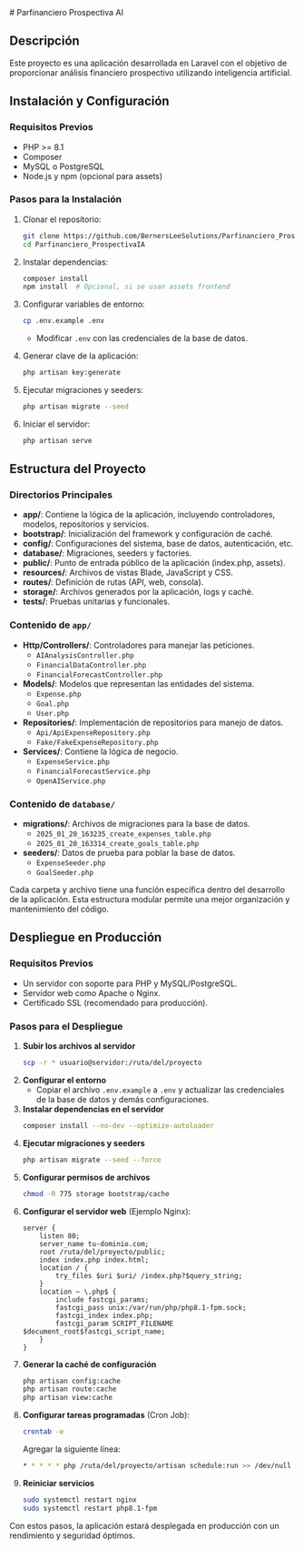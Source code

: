 <div aling="center">
# Parfinanciero Prospectiva AI
</div>

## Descripción
Este proyecto es una aplicación desarrollada en Laravel con el objetivo de proporcionar análisis financiero prospectivo utilizando inteligencia artificial.

## Instalación y Configuración

### Requisitos Previos
- PHP >= 8.1
- Composer
- MySQL o PostgreSQL
- Node.js y npm (opcional para assets)

### Pasos para la Instalación
1. Clonar el repositorio:
   ```sh
   git clone https://github.com/BernersLeeSolutions/Parfinanciero_ProspectivaIA.git
   cd Parfinanciero_ProspectivaIA
   ```
2. Instalar dependencias:
   ```sh
   composer install
   npm install  # Opcional, si se usan assets frontend
   ```
3. Configurar variables de entorno:
   ```sh
   cp .env.example .env
   ```
   - Modificar `.env` con las credenciales de la base de datos.

4. Generar clave de la aplicación:
   ```sh
   php artisan key:generate
   ```
5. Ejecutar migraciones y seeders:
   ```sh
   php artisan migrate --seed
   ```
6. Iniciar el servidor:
   ```sh
   php artisan serve
   ```

## Estructura del Proyecto

### Directorios Principales
- **app/**: Contiene la lógica de la aplicación, incluyendo controladores, modelos, repositorios y servicios.
- **bootstrap/**: Inicialización del framework y configuración de caché.
- **config/**: Configuraciones del sistema, base de datos, autenticación, etc.
- **database/**: Migraciones, seeders y factories.
- **public/**: Punto de entrada público de la aplicación (index.php, assets).
- **resources/**: Archivos de vistas Blade, JavaScript y CSS.
- **routes/**: Definición de rutas (API, web, consola).
- **storage/**: Archivos generados por la aplicación, logs y caché.
- **tests/**: Pruebas unitarias y funcionales.

### Contenido de `app/`
- **Http/Controllers/**: Controladores para manejar las peticiones.
  - `AIAnalysisController.php`
  - `FinancialDataController.php`
  - `FinancialForecastController.php`
- **Models/**: Modelos que representan las entidades del sistema.
  - `Expense.php`
  - `Goal.php`
  - `User.php`
- **Repositories/**: Implementación de repositorios para manejo de datos.
  - `Api/ApiExpenseRepository.php`
  - `Fake/FakeExpenseRepository.php`
- **Services/**: Contiene la lógica de negocio.
  - `ExpenseService.php`
  - `FinancialForecastService.php`
  - `OpenAIService.php`

### Contenido de `database/`
- **migrations/**: Archivos de migraciones para la base de datos.
  - `2025_01_20_163235_create_expenses_table.php`
  - `2025_01_20_163314_create_goals_table.php`
- **seeders/**: Datos de prueba para poblar la base de datos.
  - `ExpenseSeeder.php`
  - `GoalSeeder.php`

Cada carpeta y archivo tiene una función específica dentro del desarrollo de la aplicación. Esta estructura modular permite una mejor organización y mantenimiento del código.

## Despliegue en Producción

### Requisitos Previos
- Un servidor con soporte para PHP y MySQL/PostgreSQL.
- Servidor web como Apache o Nginx.
- Certificado SSL (recomendado para producción).

### Pasos para el Despliegue
1. **Subir los archivos al servidor**
   ```sh
   scp -r * usuario@servidor:/ruta/del/proyecto
   ```
2. **Configurar el entorno**
   - Copiar el archivo `.env.example` a `.env` y actualizar las credenciales de la base de datos y demás configuraciones.
3. **Instalar dependencias en el servidor**
   ```sh
   composer install --no-dev --optimize-autoloader
   ```
4. **Ejecutar migraciones y seeders**
   ```sh
   php artisan migrate --seed --force
   ```
5. **Configurar permisos de archivos**
   ```sh
   chmod -R 775 storage bootstrap/cache
   ```
6. **Configurar el servidor web** (Ejemplo Nginx):
   ```nginx
   server {
       listen 80;
       server_name tu-dominio.com;
       root /ruta/del/proyecto/public;
       index index.php index.html;
       location / {
           try_files $uri $uri/ /index.php?$query_string;
       }
       location ~ \.php$ {
           include fastcgi_params;
           fastcgi_pass unix:/var/run/php/php8.1-fpm.sock;
           fastcgi_index index.php;
           fastcgi_param SCRIPT_FILENAME $document_root$fastcgi_script_name;
       }
   }
   ```
7. **Generar la caché de configuración**
   ```sh
   php artisan config:cache
   php artisan route:cache
   php artisan view:cache
   ```
8. **Configurar tareas programadas** (Cron Job):
   ```sh
   crontab -e
   ```
   Agregar la siguiente línea:
   ```sh
   * * * * * php /ruta/del/proyecto/artisan schedule:run >> /dev/null 2>&1
   ```
9. **Reiniciar servicios**
   ```sh
   sudo systemctl restart nginx
   sudo systemctl restart php8.1-fpm
   ```

Con estos pasos, la aplicación estará desplegada en producción con un rendimiento y seguridad óptimos.